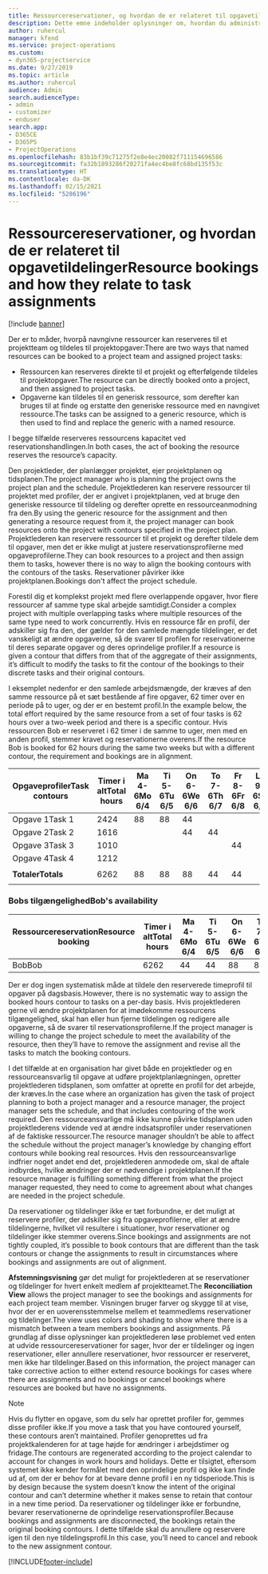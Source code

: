 ```yaml
---
title: Ressourcereservationer, og hvordan de er relateret til opgavetildelinger
description: Dette emne indeholder oplysninger om, hvordan du administrerer navngivne ressourcer, ressourcereservationer og opgavetildelinger, og hvordan de er relateret til hinanden.
author: ruhercul
manager: kfend
ms.service: project-operations
ms.custom:
- dyn365-projectservice
ms.date: 9/27/2019
ms.topic: article
ms.author: ruhercul
audience: Admin
search.audienceType:
- admin
- customizer
- enduser
search.app:
- D365CE
- D365PS
- ProjectOperations
ms.openlocfilehash: 83b1bf39c71275f2e8e4ec20082f711154696586
ms.sourcegitcommit: fa32b1893286f20271fa4ec4be8fc68bd135f53c
ms.translationtype: HT
ms.contentlocale: da-DK
ms.lasthandoff: 02/15/2021
ms.locfileid: "5286196"
---
```

# <a name="resource-bookings-and-how-they-relate-to-task-assignments"></a><span data-ttu-id="13e30-103">Ressourcereservationer, og hvordan de er relateret til opgavetildelinger</span><span class="sxs-lookup"><span data-stu-id="13e30-103">Resource bookings and how they relate to task assignments</span></span>

[!include [banner](../includes/psa-now-project-operations.md)]

<span data-ttu-id="13e30-104">Der er to måder, hvorpå navngivne ressourcer kan reserveres til et projektteam og tildeles til projektopgaver:</span><span class="sxs-lookup"><span data-stu-id="13e30-104">There are two ways that named resources can be booked to a project team and assigned project tasks:</span></span>

- <span data-ttu-id="13e30-105">Ressourcen kan reserveres direkte til et projekt og efterfølgende tildeles til projektopgaver.</span><span class="sxs-lookup"><span data-stu-id="13e30-105">The resource can be directly booked onto a project, and then assigned to project tasks.</span></span>
- <span data-ttu-id="13e30-106">Opgaverne kan tildeles til en generisk ressource, som derefter kan bruges til at finde og erstatte den generiske ressource med en navngivet ressource.</span><span class="sxs-lookup"><span data-stu-id="13e30-106">The tasks can be assigned to a generic resource, which is then used to find and replace the generic with a named resource.</span></span> 

<span data-ttu-id="13e30-107">I begge tilfælde reserveres ressourcens kapacitet ved reservationshandlingen.</span><span class="sxs-lookup"><span data-stu-id="13e30-107">In both cases, the act of booking the resource reserves the resource’s capacity.</span></span>

<span data-ttu-id="13e30-108">Den projektleder, der planlægger projektet, ejer projektplanen og tidsplanen.</span><span class="sxs-lookup"><span data-stu-id="13e30-108">The project manager who is planning the project owns the project plan and the schedule.</span></span> <span data-ttu-id="13e30-109">Projektlederen kan reservere ressourcer til projektet med profiler, der er angivet i projektplanen, ved at bruge den generiske ressource til tildeling og derefter oprette en ressourceanmodning fra den.</span><span class="sxs-lookup"><span data-stu-id="13e30-109">By using the generic resource for the assignment and then generating a resource request from it, the project manager can book resources onto the project with contours specified in the project plan.</span></span> <span data-ttu-id="13e30-110">Projektlederen kan reservere ressourcer til et projekt og derefter tildele dem til opgaver, men det er ikke muligt at justere reservationsprofilerne med opgaveprofilerne.</span><span class="sxs-lookup"><span data-stu-id="13e30-110">They can book resources to a project and then assign them to tasks, however there is no way to align the booking contours with the contours of the tasks.</span></span> <span data-ttu-id="13e30-111">Reservationer påvirker ikke projektplanen.</span><span class="sxs-lookup"><span data-stu-id="13e30-111">Bookings don't affect the project schedule.</span></span>

<span data-ttu-id="13e30-112">Forestil dig et komplekst projekt med flere overlappende opgaver, hvor flere ressourcer af samme type skal arbejde samtidigt.</span><span class="sxs-lookup"><span data-stu-id="13e30-112">Consider a complex project with multiple overlapping tasks where multiple resources of the same type need to work concurrently.</span></span> <span data-ttu-id="13e30-113">Hvis en ressource får en profil, der adskiller sig fra den, der gælder for den samlede mængde tildelinger, er det vanskeligt at ændre opgaverne, så de svarer til profilen for reservationerne til deres separate opgaver og deres oprindelige profiler.</span><span class="sxs-lookup"><span data-stu-id="13e30-113">If a resource is given a contour that differs from that of the aggregate of their assignments, it’s difficult to modify the tasks to fit the contour of the bookings to their discrete tasks and their original contours.</span></span>

<span data-ttu-id="13e30-114">I eksemplet nedenfor er den samlede arbejdsmængde, der kræves af den samme ressource på et sæt bestående af fire opgaver, 62 timer over en periode på to uger, og der er en bestemt profil.</span><span class="sxs-lookup"><span data-stu-id="13e30-114">In the example below, the total effort required by the same resource from a set of four tasks is 62 hours over a two-week period and there is a specific contour.</span></span> <span data-ttu-id="13e30-115">Hvis ressourcen Bob er reserveret i 62 timer i de samme to uger, men med en anden profil, stemmer kravet og reservationerne overens.</span><span class="sxs-lookup"><span data-stu-id="13e30-115">If the resource Bob is booked for 62 hours during the same two weeks but with a different contour, the requirement and bookings are in alignment.</span></span>

| <span data-ttu-id="13e30-116">**Opgaveprofiler**</span><span class="sxs-lookup"><span data-stu-id="13e30-116">**Task contours**</span></span>    | <span data-ttu-id="13e30-117">**Timer i alt**</span><span class="sxs-lookup"><span data-stu-id="13e30-117">**Total hours**</span></span> | <span data-ttu-id="13e30-118">Ma 4-6</span><span class="sxs-lookup"><span data-stu-id="13e30-118">Mo 6/4</span></span> | <span data-ttu-id="13e30-119">Ti 5-6</span><span class="sxs-lookup"><span data-stu-id="13e30-119">Tu 6/5</span></span> | <span data-ttu-id="13e30-120">On 6-6</span><span class="sxs-lookup"><span data-stu-id="13e30-120">We 6/6</span></span> | <span data-ttu-id="13e30-121">To 7-6</span><span class="sxs-lookup"><span data-stu-id="13e30-121">Th 6/7</span></span> | <span data-ttu-id="13e30-122">Fr 8-6</span><span class="sxs-lookup"><span data-stu-id="13e30-122">Fr 6/8</span></span> | <span data-ttu-id="13e30-123">Lø 9-6</span><span class="sxs-lookup"><span data-stu-id="13e30-123">Sa 6/9</span></span> | <span data-ttu-id="13e30-124">Sø 10-6</span><span class="sxs-lookup"><span data-stu-id="13e30-124">Su 6/10</span></span> | <span data-ttu-id="13e30-125">Ma 11-6</span><span class="sxs-lookup"><span data-stu-id="13e30-125">Mo 6/11</span></span> | <span data-ttu-id="13e30-126">Ti 12-6</span><span class="sxs-lookup"><span data-stu-id="13e30-126">Tu 6/12</span></span> | <span data-ttu-id="13e30-127">On 13-6</span><span class="sxs-lookup"><span data-stu-id="13e30-127">We 6/13</span></span> | <span data-ttu-id="13e30-128">To 14-6</span><span class="sxs-lookup"><span data-stu-id="13e30-128">Th 6/14</span></span> | <span data-ttu-id="13e30-129">Fr 15-6</span><span class="sxs-lookup"><span data-stu-id="13e30-129">Fr 6/15</span></span> |
|----------------------|-----------------|--------|--------|--------|--------|--------|--------|---------|---------|---------|---------|---------|---------|
| <span data-ttu-id="13e30-130">Opgave 1</span><span class="sxs-lookup"><span data-stu-id="13e30-130">Task 1</span></span>               | <span data-ttu-id="13e30-131">24</span><span class="sxs-lookup"><span data-stu-id="13e30-131">24</span></span>              | <span data-ttu-id="13e30-132">8</span><span class="sxs-lookup"><span data-stu-id="13e30-132">8</span></span>      | <span data-ttu-id="13e30-133">8</span><span class="sxs-lookup"><span data-stu-id="13e30-133">8</span></span>      | <span data-ttu-id="13e30-134">4</span><span class="sxs-lookup"><span data-stu-id="13e30-134">4</span></span>      |        |        |        |         |         |         | <span data-ttu-id="13e30-135">4</span><span class="sxs-lookup"><span data-stu-id="13e30-135">4</span></span>       |         |         |
| <span data-ttu-id="13e30-136">Opgave 2</span><span class="sxs-lookup"><span data-stu-id="13e30-136">Task 2</span></span>               | <span data-ttu-id="13e30-137">16</span><span class="sxs-lookup"><span data-stu-id="13e30-137">16</span></span>              |        |        | <span data-ttu-id="13e30-138">4</span><span class="sxs-lookup"><span data-stu-id="13e30-138">4</span></span>      | <span data-ttu-id="13e30-139">4</span><span class="sxs-lookup"><span data-stu-id="13e30-139">4</span></span>      |        |        |         | <span data-ttu-id="13e30-140">8</span><span class="sxs-lookup"><span data-stu-id="13e30-140">8</span></span>       |         |         |         |         |
| <span data-ttu-id="13e30-141">Opgave 3</span><span class="sxs-lookup"><span data-stu-id="13e30-141">Task 3</span></span>               | <span data-ttu-id="13e30-142">10</span><span class="sxs-lookup"><span data-stu-id="13e30-142">10</span></span>              |        |        |        |        | <span data-ttu-id="13e30-143">4</span><span class="sxs-lookup"><span data-stu-id="13e30-143">4</span></span>      |        |         |         | <span data-ttu-id="13e30-144">4</span><span class="sxs-lookup"><span data-stu-id="13e30-144">4</span></span>       |         | <span data-ttu-id="13e30-145">2</span><span class="sxs-lookup"><span data-stu-id="13e30-145">2</span></span>       |         |
| <span data-ttu-id="13e30-146">Opgave 4</span><span class="sxs-lookup"><span data-stu-id="13e30-146">Task 4</span></span>               | <span data-ttu-id="13e30-147">12</span><span class="sxs-lookup"><span data-stu-id="13e30-147">12</span></span>              |        |        |        |        |        |        |         |         |         | <span data-ttu-id="13e30-148">4</span><span class="sxs-lookup"><span data-stu-id="13e30-148">4</span></span>       |         | <span data-ttu-id="13e30-149">8</span><span class="sxs-lookup"><span data-stu-id="13e30-149">8</span></span>       |
|                      |                 |        |        |        |        |        |        |         |         |         |         |         |         |
| <span data-ttu-id="13e30-150">**Totaler**</span><span class="sxs-lookup"><span data-stu-id="13e30-150">**Totals**</span></span>           | <span data-ttu-id="13e30-151">62</span><span class="sxs-lookup"><span data-stu-id="13e30-151">62</span></span>              | <span data-ttu-id="13e30-152">8</span><span class="sxs-lookup"><span data-stu-id="13e30-152">8</span></span>      | <span data-ttu-id="13e30-153">8</span><span class="sxs-lookup"><span data-stu-id="13e30-153">8</span></span>      | <span data-ttu-id="13e30-154">8</span><span class="sxs-lookup"><span data-stu-id="13e30-154">8</span></span>      | <span data-ttu-id="13e30-155">4</span><span class="sxs-lookup"><span data-stu-id="13e30-155">4</span></span>      | <span data-ttu-id="13e30-156">4</span><span class="sxs-lookup"><span data-stu-id="13e30-156">4</span></span>      |        |         | <span data-ttu-id="13e30-157">8</span><span class="sxs-lookup"><span data-stu-id="13e30-157">8</span></span>       | <span data-ttu-id="13e30-158">4</span><span class="sxs-lookup"><span data-stu-id="13e30-158">4</span></span>       | <span data-ttu-id="13e30-159">8</span><span class="sxs-lookup"><span data-stu-id="13e30-159">8</span></span>       | <span data-ttu-id="13e30-160">2</span><span class="sxs-lookup"><span data-stu-id="13e30-160">2</span></span>       | <span data-ttu-id="13e30-161">8</span><span class="sxs-lookup"><span data-stu-id="13e30-161">8</span></span>       |
|                      |                 |        |        |        |        |        |        |         |         |         |         |

### <a name="bobs-availability"></a><span data-ttu-id="13e30-162">Bobs tilgængelighed</span><span class="sxs-lookup"><span data-stu-id="13e30-162">Bob's availability</span></span>
| <span data-ttu-id="13e30-163">**Ressourcereservation**</span><span class="sxs-lookup"><span data-stu-id="13e30-163">**Resource   booking**</span></span> | <span data-ttu-id="13e30-164">**Timer i alt**</span><span class="sxs-lookup"><span data-stu-id="13e30-164">**Total hours**</span></span> | <span data-ttu-id="13e30-165">Ma 4-6</span><span class="sxs-lookup"><span data-stu-id="13e30-165">Mo 6/4</span></span> | <span data-ttu-id="13e30-166">Ti 5-6</span><span class="sxs-lookup"><span data-stu-id="13e30-166">Tu 6/5</span></span> | <span data-ttu-id="13e30-167">On 6-6</span><span class="sxs-lookup"><span data-stu-id="13e30-167">We 6/6</span></span> | <span data-ttu-id="13e30-168">To 7-6</span><span class="sxs-lookup"><span data-stu-id="13e30-168">Th 6/7</span></span> | <span data-ttu-id="13e30-169">Fr 8-6</span><span class="sxs-lookup"><span data-stu-id="13e30-169">Fr 6/8</span></span> | <span data-ttu-id="13e30-170">Lø 9-6</span><span class="sxs-lookup"><span data-stu-id="13e30-170">Sa 6/9</span></span> | <span data-ttu-id="13e30-171">Sø 10-6</span><span class="sxs-lookup"><span data-stu-id="13e30-171">Su 6/10</span></span> | <span data-ttu-id="13e30-172">Ma 11-6</span><span class="sxs-lookup"><span data-stu-id="13e30-172">Mo 6/11</span></span> | <span data-ttu-id="13e30-173">Ti 12-6</span><span class="sxs-lookup"><span data-stu-id="13e30-173">Tu 6/12</span></span> | <span data-ttu-id="13e30-174">On 13-6</span><span class="sxs-lookup"><span data-stu-id="13e30-174">We 6/13</span></span> | <span data-ttu-id="13e30-175">To 14-6</span><span class="sxs-lookup"><span data-stu-id="13e30-175">Th 6/14</span></span> | <span data-ttu-id="13e30-176">Fr 15-6</span><span class="sxs-lookup"><span data-stu-id="13e30-176">Fr 6/15</span></span> |
|------------------------|-----------------|--------|--------|--------|--------|--------|--------|---------|---------|---------|---------|---------|---------|
| <span data-ttu-id="13e30-177">Bob</span><span class="sxs-lookup"><span data-stu-id="13e30-177">Bob</span></span>                    | <span data-ttu-id="13e30-178">62</span><span class="sxs-lookup"><span data-stu-id="13e30-178">62</span></span>              | <span data-ttu-id="13e30-179">4</span><span class="sxs-lookup"><span data-stu-id="13e30-179">4</span></span>      | <span data-ttu-id="13e30-180">4</span><span class="sxs-lookup"><span data-stu-id="13e30-180">4</span></span>      | <span data-ttu-id="13e30-181">8</span><span class="sxs-lookup"><span data-stu-id="13e30-181">8</span></span>      | <span data-ttu-id="13e30-182">8</span><span class="sxs-lookup"><span data-stu-id="13e30-182">8</span></span>      | <span data-ttu-id="13e30-183">8</span><span class="sxs-lookup"><span data-stu-id="13e30-183">8</span></span>      |        |         | <span data-ttu-id="13e30-184">4</span><span class="sxs-lookup"><span data-stu-id="13e30-184">4</span></span>       | <span data-ttu-id="13e30-185">4</span><span class="sxs-lookup"><span data-stu-id="13e30-185">4</span></span>       | <span data-ttu-id="13e30-186">8</span><span class="sxs-lookup"><span data-stu-id="13e30-186">8</span></span>       | <span data-ttu-id="13e30-187">8</span><span class="sxs-lookup"><span data-stu-id="13e30-187">8</span></span>       | <span data-ttu-id="13e30-188">6</span><span class="sxs-lookup"><span data-stu-id="13e30-188">6</span></span>       |

<span data-ttu-id="13e30-189">Der er dog ingen systematisk måde at tildele den reserverede timeprofil til opgaver på dagsbasis.</span><span class="sxs-lookup"><span data-stu-id="13e30-189">However, there is no systematic way to assign the booked hours contour to tasks on a per-day basis.</span></span> <span data-ttu-id="13e30-190">Hvis projektlederen gerne vil ændre projektplanen for at imødekomme ressourcens tilgængelighed, skal han eller hun fjerne tildelingen og redigere alle opgaverne, så de svarer til reservationsprofilerne.</span><span class="sxs-lookup"><span data-stu-id="13e30-190">If the project manager is willing to change the project schedule to meet the availability of the resource, then they’ll have to remove the assignment and revise all the tasks to match the booking contours.</span></span>

<span data-ttu-id="13e30-191">I det tilfælde at en organisation har givet både en projektleder og en ressourceansvarlig til opgave at udføre projektplanlægningen, opretter projektlederen tidsplanen, som omfatter at oprette en profil for det arbejde, der kræves.</span><span class="sxs-lookup"><span data-stu-id="13e30-191">In the case where an organization has given the task of project planning to both a project manager and a resource manager, the project manager sets the schedule, and that includes contouring of the work required.</span></span> <span data-ttu-id="13e30-192">Den ressourceansvarlige må ikke kunne påvirke tidsplanen uden projektlederens vidende ved at ændre indsatsprofiler under reservationen af de faktiske ressourcer.</span><span class="sxs-lookup"><span data-stu-id="13e30-192">The resource manager shouldn’t be able to affect the schedule without the project manager’s knowledge by changing effort contours while booking real resources.</span></span> <span data-ttu-id="13e30-193">Hvis den ressourceansvarlige indfrier noget andet end det, projektlederen anmodede om, skal de aftale indbyrdes, hvilke ændringer der er nødvendige i projektplanen.</span><span class="sxs-lookup"><span data-stu-id="13e30-193">If the resource manager is fulfilling something different from what the project manager requested, they need to come to agreement about what changes are needed in the project schedule.</span></span>

<span data-ttu-id="13e30-194">Da reservationer og tildelinger ikke er tæt forbundne, er det muligt at reservere profiler, der adskiller sig fra opgaveprofilerne, eller at ændre tildelingerne, hvilket vil resultere i situationer, hvor reservationer og tildelinger ikke stemmer overens.</span><span class="sxs-lookup"><span data-stu-id="13e30-194">Since bookings and assignments are not tightly coupled, it’s possible to book contours that are different than the task contours or change the assignments to result in circumstances where bookings and assignments are out of alignment.</span></span>

<span data-ttu-id="13e30-195">**Afstemningsvisning** gør det muligt for projektlederen at se reservationer og tildelinger for hvert enkelt medlem af projektteamet.</span><span class="sxs-lookup"><span data-stu-id="13e30-195">The **Reconciliation View** allows the project manager to see the bookings and assignments for each project team member.</span></span> <span data-ttu-id="13e30-196">Visningen bruger farver og skygge til at vise, hvor der er en uoverensstemmelse mellem et teammedlems reservationer og tildelinger.</span><span class="sxs-lookup"><span data-stu-id="13e30-196">The view uses colors and shading to show where there is a mismatch between a team members bookings and assignments.</span></span> <span data-ttu-id="13e30-197">På grundlag af disse oplysninger kan projektlederen løse problemet ved enten at udvide ressourcereservationer for sager, hvor der er tildelinger og ingen reservationer, eller annullere reservationer, hvor ressourcer er reserveret, men ikke har tildelinger.</span><span class="sxs-lookup"><span data-stu-id="13e30-197">Based on this information, the project manager can take corrective action to either extend resource bookings for cases where there are assignments and no bookings or cancel bookings where resources are booked but have no assignments.</span></span>

> [!NOTE]
> <span data-ttu-id="13e30-198">Hvis du flytter en opgave, som du selv har oprettet profiler for, gemmes disse profiler ikke.</span><span class="sxs-lookup"><span data-stu-id="13e30-198">If you move a task that you have contoured yourself, these contours aren’t maintained.</span></span> <span data-ttu-id="13e30-199">Profiler genoprettes ud fra projektkalenderen for at tage højde for ændringer i arbejdstimer og fridage.</span><span class="sxs-lookup"><span data-stu-id="13e30-199">The contours are regenerated according to the project calendar to account for changes in work hours and holidays.</span></span> <span data-ttu-id="13e30-200">Dette er tilsigtet, eftersom systemet ikke kender formålet med den oprindelige profil og ikke kan finde ud af, om der er behov for at bevare denne profil i en ny tidsperiode.</span><span class="sxs-lookup"><span data-stu-id="13e30-200">This is by design because the system doesn’t know the intent of the original contour and can’t determine whether it makes sense to retain that contour in a new time period.</span></span> <span data-ttu-id="13e30-201">Da reservationer og tildelinger ikke er forbundne, bevarer reservationerne de oprindelige reservationsprofiler.</span><span class="sxs-lookup"><span data-stu-id="13e30-201">Because bookings and assignments are disconnected, the bookings retain the original booking contours.</span></span> <span data-ttu-id="13e30-202">I dette tilfælde skal du annullere og reservere igen til den nye tildelingsprofil.</span><span class="sxs-lookup"><span data-stu-id="13e30-202">In this case, you’ll need to cancel and rebook to the new assignment contour.</span></span>



[!INCLUDE[footer-include](../includes/footer-banner.md)]